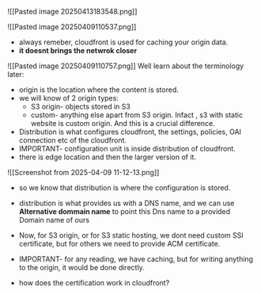 ![[Pasted image 20250413183548.png]]


![[Pasted image 20250409110537.png]]
- always remeber, cloudfront is used for caching your origin data.
- **it doesnt brings the netwrok closer**

![[Pasted image 20250409110757.png]]
Well learn about the terminology later:
- origin is the location where the content is stored.
- we will know of 2 origin types:
	- S3 origin- objects stored in S3
	- custom- anything else apart from S3 origin. Infact , s3 with static website is custom origin. And this is a crucial difference.
- Distribution is what configures cloudfront, the settings, policies, OAI connection etc of the cloudfront.
- IMPORTANT- configuration unit is inside distribution of cloudfront.
- there is edge location and then the larger version of it.

![[Screenshot from 2025-04-09 11-12-13.png]]
- so we know that distribution is where the configuration is stored.
- distribution is what provides us with a DNS name, and we can use **Alternative dommain name** to point this Dns name to a provided Domain name of ours
- Now, for S3 origin, or for S3 static hosting, we dont need custom SSl certificate, but for others we need to provide ACM certificate.
- IMPORTANT- for any reading, we have caching, but for writing anything to the origin, it would be done directly.







- how does the certification work in cloudfront?